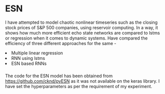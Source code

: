 # ESN
I have attempted to model chaotic nonlinear timeseries such as the closing stock prices of S&P 500 companies, using reservoir computing.
In a way, it shows how much more efficient echo state networks are compared to lstms or regression when it comes to dynamic systems.
Have compared the efficiency of three different approaches for the same - 
<li> Multiple linear regression
<li> RNN using lstms
<li> ESN based RNNs

###
The code for the ESN model has been obtained from https://github.com/cknd/pyESN as it was not available on the keras library. 
I have set the hyperparameters as per the requirement of my experiment.  
